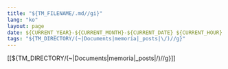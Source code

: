 ```yaml
---
title: "${TM_FILENAME/.md//gi}"
lang: "ko"
layout: page
date: ${CURRENT_YEAR}-${CURRENT_MONTH}-${CURRENT_DATE} ${CURRENT_HOUR}:${CURRENT_MINUTE}:${CURRENT_SECOND} +9000
tags: "${TM_DIRECTORY/(~|Documents|memoria|_posts|\/)//g}"
---
```

[[${TM_DIRECTORY/(~|Documents|memoria|_posts|\/)//g}]]
